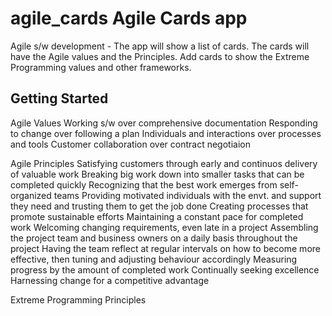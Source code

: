 # agile_cards Agile Cards app

Agile s/w development - The app will show a list of cards. The cards will have the Agile values and the Principles.
Add cards to show the Extreme Programming values and other frameworks.

## Getting Started

Agile Values
	Working s/w over comprehensive documentation
	Responding to change over following a plan
	Individuals and interactions over processes and tools
	Customer collaboration over contract negotiaion
	
Agile Principles
	Satisfying customers through early and continuos delivery of valuable work
	Breaking big work down into smaller tasks that can be completed quickly
	Recognizing that the best work emerges from self-organized teams
	Providing motivated individuals with the envt. and support they need and trusting them to get the job done
	Creating processes that promote sustainable efforts
	Maintaining a constant pace for completed work
	Welcoming changing requirements, even late in a project
	Assembling the project team and business owners on a daily basis throughout the project
	Having the team reflect at regular intervals on how to become more effective, then tuning and adjusting behaviour accordingly
	Measuring progress by the amount of completed work
	Continually seeking excellence
	Harnessing change for a competitive advantage

Extreme Programming Principles
